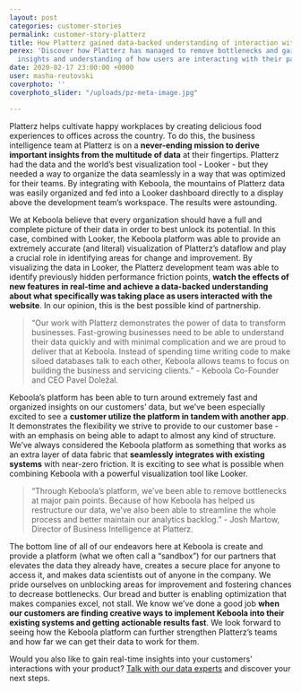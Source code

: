 ```yaml
---
layout: post
categories: customer-stories
permalink: customer-story-platterz
title: How Platterz gained data-backed understanding of interaction with new features
perex: 'Discover how Platterz has managed to remove bottlenecks and gain real-time
  insights and understanding of how users are interacting with their page. '
date: 2020-02-17 23:00:00 +0000
user: masha-reutovski
coverphoto: ''
coverphoto_slider: "/uploads/pz-meta-image.jpg"

---
```

Platterz helps cultivate happy workplaces by creating delicious food experiences to offices across the country. To do this, the business intelligence team at Platterz is on a **never-ending mission to derive important insights from the multitude of data** at their fingertips. Platterz had the data and the world’s best visualization tool - Looker - but they needed a way to organize the data seamlessly in a way that was optimized for their teams. By integrating with Keboola, the mountains of Platterz data was easily organized and fed into a Looker dashboard directly to a display above the development team’s workspace. The results were astounding.

We at Keboola believe that every organization should have a full and complete picture of their data in order to best unlock its potential. In this case, combined with Looker, the Keboola platform was able to provide an extremely accurate (and literal) visualization of Platterz’s dataflow and play a crucial role in identifying areas for change and improvement. By visualizing the data in Looker, the Platterz development team was able to identify previously hidden performance friction points, **watch the effects of new features in real-time and achieve a data-backed understanding about what specifically was taking place as users interacted with the website**. In our opinion, this is the best possible kind of partnership.

> “Our work with Platterz demonstrates the power of data to transform businesses. Fast-growing businesses need to be able to understand their data quickly and with minimal complication and we are proud to deliver that at Keboola. Instead of spending time writing code to make siloed databases talk to each other, Keboola allows teams to focus on building the business and servicing clients.” - Keboola Co-Founder and CEO Pavel Doležal.

Keboola’s platform has been able to turn around extremely fast and organized insights on our customers’ data, but we’ve been especially excited to see a **customer utilize the platform in tandem with another app**. It demonstrates the flexibility we strive to provide to our customer base - with an emphasis on being able to adapt to almost any kind of structure. We’ve always considered the Keboola platform as something that works as an extra layer of data fabric that **seamlessly integrates with existing systems** with near-zero friction. It is exciting to see what is possible when combining Keboola with a powerful visualization tool like Looker.

> “Through Keboola’s platform, we’ve been able to remove bottlenecks at major pain points. Because of how Keboola has helped us restructure our data, we’ve also been able to streamline the whole process and better maintain our analytics backlog.” - Josh Martow, Director of Business Intelligence at Platterz.

The bottom line of all of our endeavors here at Keboola is create and provide a platform (what we often call a “sandbox”) for our partners that elevates the data they already have, creates a secure place for anyone to access it, and makes data scientists out of anyone in the company. We pride ourselves on unblocking areas for improvement and fostering chances to decrease bottlenecks. Our bread and butter is enabling optimization that makes companies excel, not stall. We know we’ve done a good job **when our customers are finding creative ways to implement Keboola into their existing systems and getting actionable results fast**. We look forward to seeing how the Keboola platform can further strengthen Platterz’s teams and how far we can get their data to work for them.

Would you also like to gain real-time insights into your customers' interactions with your product? [Talk with our data experts](https://www.keboola.com/contact-sales) and discover your next steps.